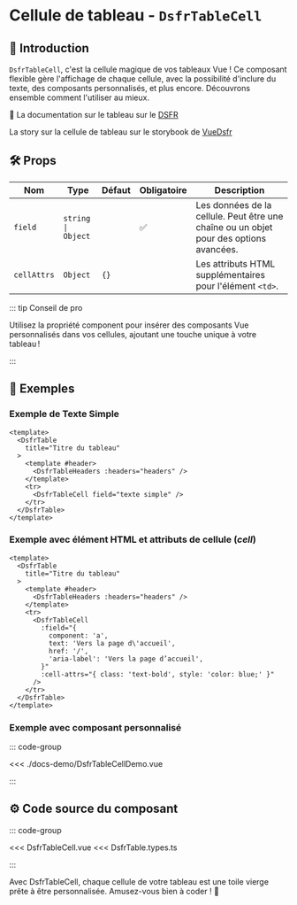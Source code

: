 # Cellule de tableau - `DsfrTableCell`

## 🌟 Introduction

`DsfrTableCell`, c'est la cellule magique de vos tableaux Vue ! Ce composant flexible gère l'affichage de chaque cellule, avec la possibilité d'inclure du texte, des composants personnalisés, et plus encore. Découvrons ensemble comment l'utiliser au mieux.

🏅 La documentation sur le tableau sur le [DSFR](https://www.systeme-de-design.gouv.fr/version-courante/fr/composants/tableau)

<VIcon name="vi-file-type-storybook" /> La story sur la cellule de tableau sur le storybook de [VueDsfr](https://storybook.vue-ds.fr/?path=/docs/composants-dsfrtablerow--docs)

## 🛠️ Props

| Nom        | Type                   | Défaut | Obligatoire | Description                                                                       |
|------------|------------------------|--------|-------------|-----------------------------------------------------------------------------------|
| `field`    | `string \| Object`     |        | ✅           | Les données de la cellule. Peut être une chaîne ou un objet pour des options avancées. |
| `cellAttrs`| `Object`               | `{}`   |             | Les attributs HTML supplémentaires pour l'élément `<td>`.                         |

::: tip Conseil de pro

Utilisez la propriété component pour insérer des composants Vue personnalisés dans vos cellules, ajoutant une touche unique à votre tableau !

:::

## 📝 Exemples

### Exemple de Texte Simple

```vue
<template>
  <DsfrTable
    title="Titre du tableau"
  >
    <template #header>
      <DsfrTableHeaders :headers="headers" />
    </template>
    <tr>
      <DsfrTableCell field="texte simple" />
    </tr>
  </DsfrTable>
</template>
```

### Exemple avec élément HTML et attributs de cellule (*cell*)

```vue
<template>
  <DsfrTable
    title="Titre du tableau"
  >
    <template #header>
      <DsfrTableHeaders :headers="headers" />
    </template>
    <tr>
      <DsfrTableCell
        :field="{
          component: 'a',
          text: 'Vers la page d\'accueil',
          href: '/',
          'aria-label': 'Vers la page d’accueil',
        }"
        :cell-attrs="{ class: 'text-bold', style: 'color: blue;' }"
      />
    </tr>
  </DsfrTable>
</template>
```

### Exemple avec composant personnalisé

::: code-group

<Story data-title="Démo" min-h="320px">
  <div class="fr-container">
    <DsfrTableCellDemo />
  </div>
</Story>

<<< ./docs-demo/DsfrTableCellDemo.vue

:::

## ⚙️ Code source du composant

::: code-group

<<< DsfrTableCell.vue
<<< DsfrTable.types.ts

:::

Avec DsfrTableCell, chaque cellule de votre tableau est une toile vierge prête à être personnalisée. Amusez-vous bien à coder ! 🎨

<script setup lang="ts">
import DsfrTableCellDemo from './docs-demo/DsfrTableCellDemo.vue'
</script>
